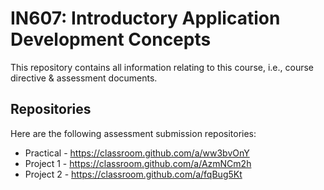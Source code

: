 # IN607: Introductory Application Development Concepts

This repository contains all information relating to this course, i.e., course directive & assessment documents.

## Repositories
Here are the following assessment submission repositories:

* Practical - https://classroom.github.com/a/ww3bvOnY
* Project 1 - https://classroom.github.com/a/AzmNCm2h
* Project 2 - https://classroom.github.com/a/fqBug5Kt